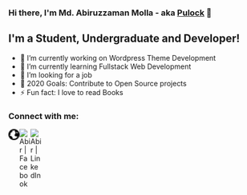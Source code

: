 

<!--
**asliabir/asliabir** is a ✨ _special_ ✨ repository because its `README.md` (this file) appears on your GitHub profile.

Here are some ideas to get you started:

- 🔭 I’m currently working on ...
- 🌱 I’m currently learning ...
- 👯 I’m looking to collaborate on ...
- 🤔 I’m looking for help with ...
- 💬 Ask me about ...
- 📫 How to reach me: ...
- 😄 Pronouns: ...
- ⚡ Fun fact: ...
-->
### Hi there, I'm Md. Abiruzzaman Molla - aka [Pulock](http://abiruzzaman.me) 👋

## I'm a Student, Undergraduate and Developer!

- 🔭 I’m currently working on Wordpress Theme Development
- 🌱 I’m currently learning Fullstack Web Development
- 👯 I’m looking for a job
- 🥅 2020 Goals: Contribute to Open Source projects
- ⚡ Fun fact: I love to read Books

### Connect with me:

[<img align="left" alt="Abir" width="22px" src="https://raw.githubusercontent.com/iconic/open-iconic/master/svg/globe.svg" />](http://abiruzzaman.me)
[<img align="left" alt="Abir | Facebook" width="22px" src="https://cdn.jsdelivr.net/npm/simple-icons@3.4.0/icons/facebook.svg" />](http://fb.me/asliabir)
[<img align="left" alt="Abir | LinkedIn" width="22px" src="https://cdn.jsdelivr.net/npm/simple-icons@v3/icons/linkedin.svg" />](https://www.linkedin.com/in/asliabir)
